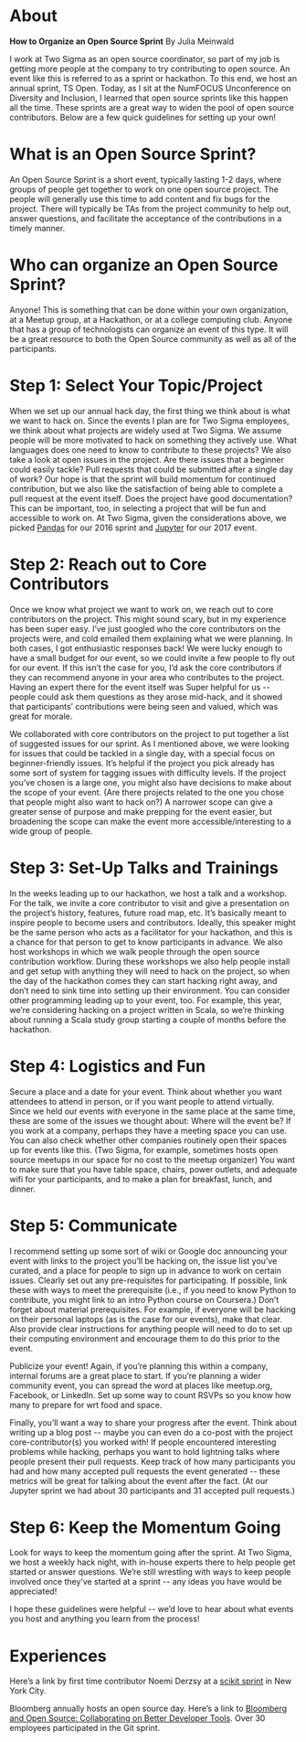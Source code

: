 # About

**How to Organize an Open Source Sprint**
By Julia Meinwald

I work at Two Sigma as an open source coordinator, so part of my job is getting more people at the company to try contributing to open source.  An event like this is referred to as a sprint or hackathon.  To this end, we host an annual sprint, TS Open.  Today, as I sit at the NumFOCUS Unconference on Diversity and Inclusion, I learned that open source sprints like this happen all the time.  These sprints are a great way to widen the pool of open source contributors.  Below are a few quick guidelines for setting up your own!

# What is an Open Source Sprint?
An Open Source Sprint is a short event, typically lasting 1-2 days, where groups of people get together to work on one open source project.  The people will generally use this time to add content and fix bugs for the project.  There will typically be TAs from the project community to help out, answer questions, and facilitate the acceptance of the contributions in a timely manner.

# Who can organize an Open Source Sprint?
Anyone!  This is something that can be done within your own organization, at a Meetup group, at a Hackathon, or at a college computing club.  Anyone that has a group of technologists can organize an event of this type.  It will be a great resource to both the Open Source community as well as all of the participants.

# Step 1: Select Your Topic/Project

When we set up our annual hack day, the first thing we think about is  what we want to hack on.  Since the events I plan are for Two Sigma employees, we think about what projects are widely used at Two Sigma.  We assume people will be more motivated to hack on something they actively use. What languages does one need to know to contribute to these projects? We also take a look at open issues in the project.  Are there issues that a beginner could easily tackle? Pull requests that could be submitted after a single day of work? Our hope is that the sprint will build momentum for continued contribution, but we also like the satisfaction of being able to complete a pull request at the event itself.  Does the project have good documentation? This can be important, too, in selecting a project that will be fun and accessible to work on. At Two Sigma, given the considerations above, we picked [Pandas](https://github.com/pandas-dev/pandas) for our 2016 sprint and [Jupyter](https://github.com/jupyter) for our 2017 event.

# Step 2: Reach out to Core Contributors

Once we know what project we want to work on, we reach out to core contributors on the project.  This might sound scary, but in my experience has been super easy.  I’ve just googled who the core contributors on the projects were, and cold emailed them explaining what we were planning.  In both cases, I got enthusiastic responses back! We were lucky enough to have a small budget for our event, so we could invite a few people to fly out for our event.  If this isn’t the case for you, I’d ask the core contributors if they can recommend anyone in your area who contributes to the project.  Having an expert there for the event itself was Super helpful for us -- people could ask them questions as they arose mid-hack, and it showed that participants’ contributions were being seen and valued, which was great for morale.

We collaborated with core contributors on the project to put together a list of suggested issues for our sprint.  As I mentioned above, we were looking for issues that could be tackled in a single day, with a special focus on beginner-friendly issues.  It’s helpful if the project you pick already has some sort of system for tagging issues with difficulty levels. If the project you’ve chosen is a large one, you might also have decisions to make about the scope of your event. (Are there projects related to the one you chose that people might also want to hack on?)   A narrower scope can give a greater sense of purpose and make prepping for the event easier, but broadening the scope can make the event more accessible/interesting to a wide group of people.

# Step 3: Set-Up Talks and Trainings

In the weeks leading up to our hackathon, we host a talk and a workshop.  For the talk, we invite a core contributor to visit and give a presentation on the project’s history, features, future road map, etc.  It’s basically meant to inspire people to become users and contributors.  Ideally, this speaker might be the same person who acts as a facilitator for your hackathon, and this is a chance for that person to get to know participants in advance. We also host workshops in which we walk people through the open source contribution workflow.  During these workshops we also help people install and get setup with anything they will need to hack on the project, so when the day of the hackathon comes they can start hacking right away, and don’t need to sink time into setting up their environment.  You can consider other programming leading up to your event, too.  For example, this year, we’re considering hacking on a project written in Scala, so we’re thinking about running a Scala study group starting a couple of months before the hackathon.

# Step 4: Logistics and Fun

Secure a place and a date for your event.  Think about whether you want attendees to attend in person, or if you want people to attend virtually.  Since we held our events with everyone in the same place at the same time, these are some of the issues we thought about: Where will the event be?  If you work at a company, perhaps they have a meeting space you can use. You can also check whether other companies routinely open their spaces up for events like this. (Two Sigma, for example, sometimes hosts open source meetups in our space for no cost to the meetup organizer) You want to make sure that you have table space, chairs, power outlets, and adequate wifi for your participants, and to make a plan for breakfast, lunch, and dinner.

# Step 5: Communicate

I recommend setting up some sort of wiki or Google doc announcing your event with links to the project you’ll be hacking on, the issue list you’ve curated, and a place for people to sign up in advance to work on certain issues. Clearly set out any pre-requisites for participating.  If possible, link these with ways to meet the prerequisite (i.e., if you need to know Python to contribute, you might link to an intro Python course on Coursera.) Don’t forget about material prerequisites. For example, if everyone will be hacking on their personal laptops (as is the case for our events), make that clear.  Also provide clear instructions for anything people will need to do to set up their computing environment and encourage them to do this prior to the event.

Publicize your event! Again, if you’re planning this within a company, internal forums are a great place to start.  If you’re planning a wider community event, you can spread the word at places like meetup.org, Facebook, or LinkedIn.  Set up some way to count RSVPs so you know how many to prepare for wrt food and space.

Finally, you’ll want a way to share your progress after the event. Think about writing up a blog post -- maybe you can even do a co-post with the project core-contributor(s) you worked with! If people encountered interesting problems while hacking, perhaps you want to hold lightning talks where people present their pull requests.  Keep track of how many participants you had and how many accepted pull requests the event generated -- these metrics will be great for talking about the event after the fact.  (At our Jupyter sprint we had about 30 participants and 31 accepted pull requests.)

# Step 6: Keep the Momentum Going

Look for ways to keep the momentum going after the sprint.  At Two Sigma, we host a weekly hack night, with in-house experts there to help people get started or answer questions.  We’re still wrestling with ways to keep people involved once they’ve started at a sprint -- any ideas you have would be appreciated!

I hope these guidelines were helpful -- we’d love to hear about what events you host and anything you learn from the process!


# Experiences

Here’s a link by first time contributor Noemi Derzsy at a [scikit sprint](http://wimlds.org/noemi-derzsy-scikit-learn-sprint/) in New York City.

Bloomberg annually hosts an open source day.  Here’s a link to [Bloomberg and Open Source:  Collaborating on Better Developer Tools](
https://www.bloomberg.com/company/announcements/bloomberg-open-source-collaborating-better-solutions-code-management/).  Over 30 employees participated in the Git sprint.
